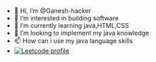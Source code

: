 - 👋 Hi, I’m @Ganesh-hacker
- 👀 I’m interested in building software
- 🌱 I’m currently learning java,HTML,CSS
- 💞️ I’m looking to implement my java knowledge
- 📫 How can i use my java language skills
- [![Leetcode profile](https://leetcode.com/Ganesh_Bhuvaneswaram/)](https://leetcode.com/Ganesh_Bhuvaneswaram/)

<!---
Ganesh-hacker/Ganesh-hacker is a ✨ special ✨ repository because its `README.md` (this file) appears on your GitHub profile.
You can click the Preview link to take a look at your changes.
--->
